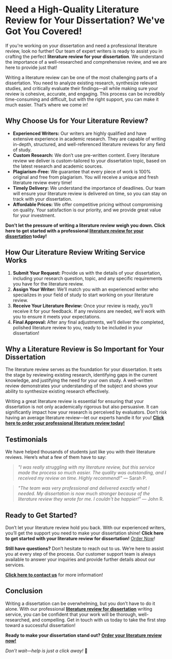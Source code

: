 # Need a High-Quality Literature Review for Your Dissertation? We've Got You Covered!

If you're working on your dissertation and need a professional literature review, look no further! Our team of expert writers is ready to assist you in crafting the perfect **literature review for your dissertation**. We understand the importance of a well-researched and comprehensive review, and we are here to provide just that!

Writing a literature review can be one of the most challenging parts of a dissertation. You need to analyze existing research, synthesize relevant studies, and critically evaluate their findings—all while making sure your review is cohesive, accurate, and engaging. This process can be incredibly time-consuming and difficult, but with the right support, you can make it much easier. That’s where we come in!

## Why Choose Us for Your Literature Review?

- **Experienced Writers:** Our writers are highly qualified and have extensive experience in academic research. They are capable of writing in-depth, structured, and well-referenced literature reviews for any field of study.
- **Custom Research:** We don’t use pre-written content. Every literature review we deliver is custom-tailored to your dissertation topic, based on the latest research and academic sources.
- **Plagiarism-Free:** We guarantee that every piece of work is 100% original and free from plagiarism. You will receive a unique and fresh literature review every time!
- **Timely Delivery:** We understand the importance of deadlines. Our team will ensure your literature review is delivered on time, so you can stay on track with your dissertation.
- **Affordable Prices:** We offer competitive pricing without compromising on quality. Your satisfaction is our priority, and we provide great value for your investment.

**Don’t let the pressure of writing a literature review weigh you down. Click here to get started with a professional [literature review for your dissertation](https://tinyurl.com/topessay?keyword=literature+review+for+dissertation) today!**

## How Our Literature Review Writing Service Works

1. **Submit Your Request:** Provide us with the details of your dissertation, including your research question, topic, and any specific requirements you have for the literature review.
2. **Assign Your Writer:** We’ll match you with an experienced writer who specializes in your field of study to start working on your literature review.
3. **Receive Your Literature Review:** Once your review is ready, you’ll receive it for your feedback. If any revisions are needed, we’ll work with you to ensure it meets your expectations.
4. **Final Approval:** After any final adjustments, we’ll deliver the completed, polished literature review to you, ready to be included in your dissertation!

## Why a Literature Review is So Important for Your Dissertation

The literature review serves as the foundation for your dissertation. It sets the stage by reviewing existing research, identifying gaps in the current knowledge, and justifying the need for your own study. A well-written review demonstrates your understanding of the subject and shows your ability to synthesize existing research effectively.

Writing a great literature review is essential for ensuring that your dissertation is not only academically rigorous but also persuasive. It can significantly impact how your research is perceived by evaluators. Don’t risk having an average literature review—let our experts handle it for you! [**Click here to order your professional literature review today!**](https://tinyurl.com/topessay?keyword=literature+review+for+dissertation)

## Testimonials

We have helped thousands of students just like you with their literature reviews. Here’s what a few of them have to say:

> _"I was really struggling with my literature review, but this service made the process so much easier. The quality was outstanding, and I received my review on time. Highly recommend!"_ — Sarah P.

> _"The team was very professional and delivered exactly what I needed. My dissertation is now much stronger because of the literature review they wrote for me. I couldn't be happier!"_ — John R.

## Ready to Get Started?

Don’t let your literature review hold you back. With our experienced writers, you’ll get the support you need to make your dissertation shine! **Click here to get started with your literature review for dissertation!** [Order Now](https://tinyurl.com/topessay?keyword=literature+review+for+dissertation)!

**Still have questions?** Don’t hesitate to reach out to us. We’re here to assist you at every step of the process. Our customer support team is always available to answer your inquiries and provide further details about our services.

[**Click here to contact us**](https://tinyurl.com/topessay?keyword=literature+review+for+dissertation) for more information!

## Conclusion

Writing a dissertation can be overwhelming, but you don’t have to do it alone. With our professional [**literature review for dissertation**](https://tinyurl.com/topessay?keyword=literature+review+for+dissertation) writing service, you can be confident that your work will be thorough, well-researched, and compelling. Get in touch with us today to take the first step toward a successful dissertation!

**Ready to make your dissertation stand out? [Order your literature review now!](https://tinyurl.com/topessay?keyword=literature+review+for+dissertation)**

_Don’t wait—help is just a click away!_ 🚀

